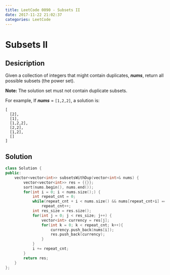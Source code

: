 ```yaml
---
title: LeetCode 0090 - Subsets II
date: 2017-11-22 21:02:37
categories: LeetCode
---
```

# Subsets II #

<!--more-->

## Desicription ##

Given a collection of integers that might contain duplicates, ***nums***, return all possible subsets (the power set).

**Note:** The solution set must not contain duplicate subsets.

For example,
If ***nums*** = `[1,2,2]`, a solution is:

```
[
  [2],
  [1],
  [1,2,2],
  [2,2],
  [1,2],
  []
]
```

## Solution ##

```cpp
class Solution {
public:
    vector<vector<int>> subsetsWithDup(vector<int>& nums) {
        vector<vector<int>> res = {{}};
        sort(nums.begin(), nums.end());
        for(int i = 0; i < nums.size();) {
            int repeat_cnt = 0;
            while(repeat_cnt + i < nums.size() && nums[repeat_cnt+i] == nums[i])
                repeat_cnt++;
            int res_size = res.size();
            for(int j = 0; j < res_size; j++) {
                vector<int> currency = res[j];
                for(int k = 0; k < repeat_cnt; k++){
                    currency.push_back(nums[i]);
                    res.push_back(currency);
                }
            }
            i += repeat_cnt;
        }
        return res;
    }
};
```
